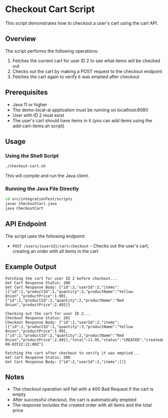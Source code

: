 # Checkout Cart Script

This script demonstrates how to checkout a user's cart using the cart API.

## Overview

The script performs the following operations:
1. Fetches the current cart for user ID 2 to see what items will be checked out
2. Checks out the cart by making a POST request to the checkout endpoint
3. Fetches the cart again to verify it was emptied after checkout

## Prerequisites

- Java 11 or higher
- The demo-local-ai application must be running on localhost:8080
- User with ID 2 must exist
- The user's cart should have items in it (you can add items using the add-cart-items.sh script)

## Usage

### Using the Shell Script

```bash
./checkout-cart.sh
```

This will compile and run the Java client.

### Running the Java File Directly

```bash
cd src/integrationTest/scripts
javac CheckoutCart.java
java CheckoutCart
```

## API Endpoint

The script uses the following endpoint:

- `POST /users/{userId}/cart/checkout` - Checks out the user's cart, creating an order with all items in the cart

## Example Output

```
Fetching the cart for user ID 2 before checkout...
Get Cart Response Status: 200
Get Cart Response Body: {"id":2,"userId":2,"items":[{"id":1,"productId":1,"quantity":3,"productName":"Yellow Onion","productPrice":1.99},{"id":2,"productId":2,"quantity":2,"productName":"Red Onion","productPrice":2.49}]}

Checking out the cart for user ID 2...
Checkout Response Status: 201
Checkout Response Body: {"id":1,"userId":2,"items":[{"id":1,"productId":1,"quantity":3,"productName":"Yellow Onion","productPrice":1.99},{"id":2,"productId":2,"quantity":2,"productName":"Red Onion","productPrice":2.49}],"total":11.95,"status":"CREATED","createdAt":"2025-08-03T22:21:00Z"}

Fetching the cart after checkout to verify it was emptied...
Get Cart Response Status: 200
Get Cart Response Body: {"id":2,"userId":2,"items":[]}
```

## Notes

- The checkout operation will fail with a 400 Bad Request if the cart is empty
- After successful checkout, the cart is automatically emptied
- The response includes the created order with all items and the total price